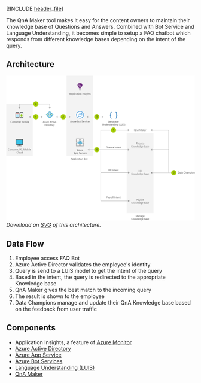 


[!INCLUDE [header_file](../../../includes/sol-idea-header.md)]

The QnA Maker tool makes it easy for the content owners to maintain their knowledge base of Questions and Answers. Combined with Bot Service and Language Understanding, it becomes simple to setup a FAQ chatbot which responds from different knowledge bases depending on the intent of the query.

## Architecture

![Architecture diagram](../media/faq-chatbot-with-data-champion-model.png)
*Download an [SVG](../media/faq-chatbot-with-data-champion-model.svg) of this architecture.*

## Data Flow

1. Employee access FAQ Bot
1. Azure Active Director validates the employee's identity
1. Query is send to a LUIS model to get the intent of the query
1. Based in the intent, the query is redirected to the appropriate Knowledge base
1. QnA Maker gives the best match to the incoming query
1. The result is shown to the employee
1. Data Champions manage and update their QnA Knowledge base based on the feedback from user traffic

## Components

* Application Insights, a feature of [Azure Monitor](/services/monitor/)
* [Azure Active Directory](/services/active-directory/)
* [Azure App Service](/services/app-service/)
* [Azure Bot Services](/services/bot-services/)
* [Language Understanding (LUIS)](/services/cognitive-services/language-understanding-intelligent-service/)
* [QnA Maker](/services/cognitive-services/qna-maker/)
